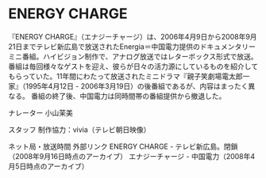 # ENERGY CHARGE

『ENERGY CHARGE』（エナジーチャージ）は、2006年4月9日から2008年9月21日までテレビ新広島で放送されたEnergia＝中国電力提供のドキュメンタリーミニ番組。ハイビジョン制作で、アナログ放送ではレターボックス形式で放送。
番組は毎回様々なゲストを迎え、彼らが日々の活力源にしているものを紹介してもらっていた。11年間にわたって放送されたミニドラマ『親子笑劇場電太郎一家』（1995年4月12日 - 2006年3月19日）の後番組であるが、内容はまったく異なる。
番組の終了後、中国電力は同時間帯の番組提供から撤退した。

ナレーター
小山茉美

スタッフ
制作協力：vivia（テレビ朝日映像）

ネット局・放送時間
外部リンク
ENERGY CHARGE - テレビ新広島。閉鎖（2008年9月16日時点のアーカイブ）
エナジーチャージ - 中国電力（2008年4月5日時点のアーカイブ）
